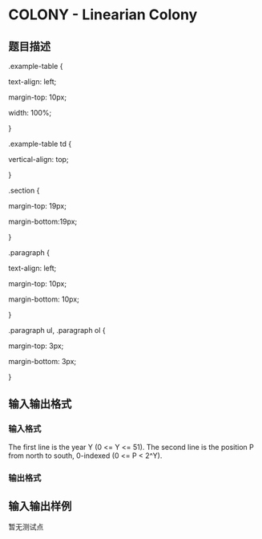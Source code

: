 # COLONY - Linearian Colony

## 题目描述

 .example-table {

text-align: left;

margin-top: 10px;

width: 100%;

}

.example-table td {

vertical-align: top;

}

.section {

margin-top: 19px;

margin-bottom:19px;

}

.paragraph {

text-align: left;

margin-top: 10px;

margin-bottom: 10px;

}

.paragraph ul, .paragraph ol {

margin-top: 3px;

margin-bottom: 3px;

}

## 输入输出格式

### 输入格式

 The first line is the year Y (0 <= Y <= 51). The second line is the position P from north to south, 0-indexed (0 <= P < 2^Y).

### 输出格式

## 输入输出样例

暂无测试点

